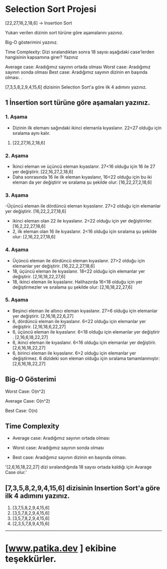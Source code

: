 # Selection Sort Projesi  
[22,27,16,2,18,6] -> Insertion Sort

Yukarı verilen dizinin sort türüne göre aşamalarını yazınız.

Big-O gösterimini yazınız.

Time Complexity: Dizi sıralandıktan sonra 18 sayısı aşağıdaki case'lerden hangisinin kapsamına girer? Yazınız

Average case: Aradığımız sayının ortada olması
Worst case: Aradığımız sayının sonda olması
Best case: Aradığımız sayının dizinin en başında olması.
.



[7,3,5,8,2,9,4,15,6] dizisinin Selection Sort'a göre ilk 4 adımını yazınız.

## 1 İnsertion sort türüne göre aşamaları yazınız. 
### 1. Aşama
- Dizinin ilk elemanı sağındaki ikinci elemanla kıyaslanır. 22<27 olduğu için sıralama aynı kalır.
1. [22,27,16,2,18,6]
### 2. Aşama 
- İkinci eleman ve üçüncü eleman kıyaslanır. 27<16 olduğu için 16 ile 27 yer değiştirir.
  [22,16,27,2,18,6]
- Daha sonrasında 16 ile ilk eleman kıyaslanır, 16<22 olduğu için bu iki eleman da yer değiştirir ve sıralama şu şekilde olur:
   [16,22,27,2,18,6]
### 3. Aşama
-Üçüncü eleman ile dördüncü eleman kıyaslanır. 27>2 olduğu için elemanlar yer değiştirir.
   [16,22,2,27,18,6]
- ikinci eleman olan 22 ile kıyaslanır. 2<22 olduğu için yer değiştirirler.
   [16,2,22,27,18,6]
- 2, ilk eleman olan 16 ile kıyaslanır. 2<16 olduğu için sıralama şu şekilde olur:
    [2,16,22,27,18,6]
### 4. Aşama 
- Üçüncü eleman ile dördüncü eleman kıyaslanır. 27>2 olduğu için elemanlar yer değiştirir.
   [16,22,2,27,18,6]
- 18, üçüncü eleman ile kıyaslanır. 18<22 olduğu için elemanlar yer değiştirir.
   [2,16,18,22,27,6]
- 18, ikinci eleman ile kıyaslanır. Halihazırda 16<18 olduğu için yer değiştirmezler ve sıralama şu şekilde olur:
   [2,16,18,22,27,6]
 ### 5. Aşama
 - Beşinci eleman ile altıncı eleman kıyaslanır. 27>6 olduğu için elemanlar yer değiştirir.
   [2,16,18,22,6,27]
 - 6, dördüncü eleman ile kıyaslanır. 6<22 olduğu için elemanlar yer değiştirir.
   [2,16,18,6,22,27]
 - 6, üçüncü eleman ile kıyaslanır. 6<18 olduğu için elemanlar yer değiştirir .
    [2,16,6,18,22,27]
 - 6, ikinci eleman ile kıyaslanır. 6<16 olduğu için elemanlar yer değiştirir.
    [2,6,16,18,22,27]
 - 6, birinci eleman ile kıyaslanır. 6>2 olduğu için elemanlar yer değiştirmez. 6 dizideki son eleman olduğu için sıralama tamamlanmıştır:
    [2,6,16,18,22,27]
 ##  Big-O Gösterimi

Worst Case: O(n^2)

Average Case: O(n^2)

Best Case: O(n)

## Time Complexity
- Average case: Aradığımız sayının ortada olması

- Worst case: Aradığımız sayının sonda olması

- Best case: Aradığımız sayının dizinin en başında olması.

'[2,6,16,18,22,27] dizi sıralandığında 18 sayısı ortada kaldığı için Avarage Case olur.'


## [7,3,5,8,2,9,4,15,6] dizisinin Insertion Sort'a göre ilk 4 adımını yazınız.
1. [3,7,5,8,2,9,4,15,6]
2. [3,5,7,8,2,9,4,15,6]
3. [3,5,7,8,2,9,4,15,6]
4. [2,3,5,7,8,9,4,15,6]

-----------------------------------------------------------------------
# [www.patika.dev ] ekibine teşekkürler.
